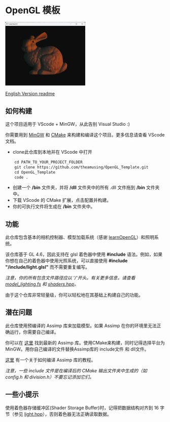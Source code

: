 # OpenGL 模板

<img src="resources/images/1.png" alt="Example Image" width="50%" height="50%">

[English Version readme](readme.md)

## 如何构建
这个项目适用于 VScode + MinGW，从此告别 Visual Studio :)

你需要用到 [MinGW](https://code.visualstudio.com/docs/cpp/config-mingw) 和 [CMake](https://code.visualstudio.com/docs/cpp/cmake-linux) 来构建和编译这个项目。更多信息请查看 VScode 文档。

+ clone此仓库到本地并在 VScode 中打开
```
    cd PATH_TO_YOUR_PROJECT_FOLDER
    git clone https://github.com/theamusing/OpenGL_Template.git 
    cd OpenGL_Template
    code .
```
+ 创建一个 **/bin** 文件夹，并将 **/dll** 文件夹中的所有 .dll 文件拖到 **/bin** 文件夹中。
+ 下载 VScode 的 CMake 扩展，点击配置并构建。
+ 你的可执行文件将生成在 **/bin** 文件夹中。

## 功能
此仓库包含基本的相机控制器、模型加载系统（感谢 [learnOpenGL](https://github.com/JoeyDeVries/LearnOpenGL)）和照明系统。

该仓库基于 GL 4.6，因此支持在 glsl 着色器中使用 **#include** 语法。例如，如果你想在自己的着色器中使用光照系统，可以直接使用 **#include "/include/light.glsl"** 而不需要重复编写。

*注意，你的所有包含文件路径应以 '/'开头。有关更多信息，请查看 [model_lighting.fs](resources/shaders/model_lighting.fs) 和 [shaders.hpp](include/opengl/shader.hpp)。*

由于这个仓库非常轻量级，你可以轻松地在其基础上构建自己的功能。

## 潜在问题
此仓库使用预编译的 Assimp 库来加载模型。如果 Assimp 在你的环境里无法正确运行，你需要自己编译。

你可以在 [这里](https://github.com/assimp/assimp/releases) 找到最新的 Assimp 库。使用CMake来构建，同时记得选择平台为MinGW。用你自己编译的文件替换Assimp库的 include文件 和 dll文件。

[这里](https://learnopengl.com/Model-Loading/Assimp) 有一个关于如何编译 Assimp 库的教程。

*注意，一些 include 文件是在编译后的 CMake 输出文件夹中生成的（如 config.h 和 division.h）不要忘记添加它们。*

## 一些小提示
使用着色器存储缓冲区(Shader Storage Buffer)时，记得把数据结构对齐到 16 字节（参见 [light.hpp](include/opengl/light.hpp)），否则着色器无法正确读取数据。

